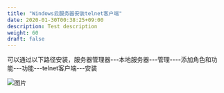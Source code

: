 ```yaml
---
title: "Windows云服务器安装telnet客户端"
date: 2020-01-30T00:38:25+09:00
description: Test description
weight: 60
draft: false
---
```


可以通过以下路径安装，服务器管理器---本地服务器---管理----添加角色和功能---功能---telnet客户端---安装

![图片](/compute/vm/_images/image-1568884253180.png)

